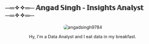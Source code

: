## ─═✧✧═─ 𝔸𝕟𝕘𝕒𝕕 𝕊𝕚𝕟𝕘𝕙 - 𝕀𝕟𝕤𝕚𝕘𝕙𝕥𝕤 𝔸𝕟𝕒𝕝𝕪𝕤𝕥 ─═✧✧═─

<p align="center"> <img src="https://media.licdn.com/dms/image/v2/D4E16AQHoKebOReEUhg/profile-displaybackgroundimage-shrink_350_1400/profile-displaybackgroundimage-shrink_350_1400/0/1705730828527?e=1730937600&v=beta&t=aAyXIUZAwcyu2mmyT7r25G-BgpL86gAujZOaZUK1vCk" alt="angadsingh9784" style="border-radius: 50px;" /> </p>

 <p align="center"> Hy, I'm a Data Analyst and I eat data in my breakfast. </p> 


<!-- <p align="right"> <img src="https://komarev.com/ghpvc/?username=angadsingh9784&label=Profile%20views&color=0e75b6&style=flat" alt="angadsingh9784" /> </p> -->
